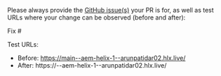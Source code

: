Please always provide the [GitHub issue(s)](../issues) your PR is for, as well as test URLs where your change can be observed (before and after):

Fix #<gh-issue-id>

Test URLs:
- Before: https://main--aem-helix-1--arunpatidar02.hlx.live/
- After: https://<branch>--aem-helix-1--arunpatidar02.hlx.live/
